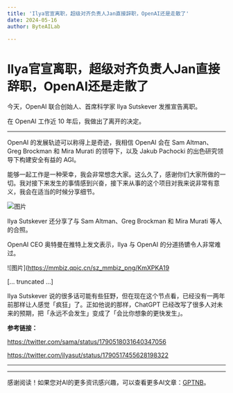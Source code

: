 ```yaml
---
title: 'Ilya官宣离职，超级对齐负责人Jan直接辞职，OpenAI还是走散了'
date: 2024-05-16
author: ByteAILab

---
```


# Ilya官宣离职，超级对齐负责人Jan直接辞职，OpenAI还是走散了

今天，OpenAI 联合创始人、首席科学家 Ilya Sutskever 发推宣告离职。

在 OpenAI 工作近 10 年后，我做出了离开的决定。

---
OpenAI 的发展轨迹可以称得上是奇迹，我相信 OpenAI 会在 Sam Altman、Greg Brockman 和 Mira Murati 的领导下，以及 Jakub Pachocki 的出色研究领导下构建安全有益的 AGI。

能够一起工作是一种荣幸，我会非常想念大家。这么久了，感谢你们大家所做的一切。我对接下来发生的事情感到兴奋，接下来从事的这个项目对我来说非常有意义，我会在适当的时候分享细节。

![图片](https://mmbiz.qpic.cn/sz_mmbiz_png/KmXPKA19gW88zclIF23Iunsxzyegpx5H4cHCCMS2gT2AwpRZG2Uics67Zs0sIRHhSgwaic2tuWNTWaR6rAZDn3QQ/640?wx_fmt=png&from=appmsg)

Ilya Sutskever 还分享了与 Sam Altman、Greg Brockman 和 Mira Murati 等人的合照。

OpenAI CEO 奥特曼在推特上发文表示，Ilya 与 OpenAI 的分道扬镳令人非常难过。

![图片](https://mmbiz.qpic.cn/sz_mmbiz_png/KmXPKA19

[... truncated ...]

Ilya Sutskever 说的很多话可能有些狂野，但在现在这个节点看，已经没有一两年前那样让人感觉「疯狂」了。正如他说的那样，ChatGPT 已经改写了很多人对未来的预期，把「永远不会发生」变成了「会比你想象的更快发生」。

**参考链接：**

<https://twitter.com/sama/status/1790518031640347056>

<https://twitter.com/ilyasut/status/1790517455628198322>

---
---
感谢阅读！如果您对AI的更多资讯感兴趣，可以查看更多AI文章：[GPTNB](https://gptnb.com)。